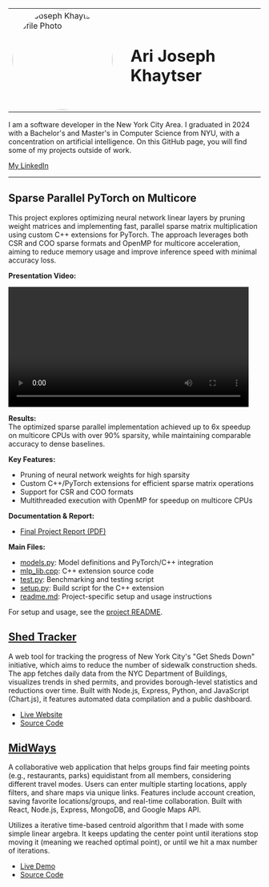 <table>
    <tr>
        <td>
            <img src="https://gcdnb.pbrd.co/images/xWws3qF5HKq0.png?o=1" alt="Ari Joseph Khaytser Profile Photo" width="200" style="border-radius:50%;">
        </td>
        <td>
            <h1 style="margin-left: 20px;">Ari Joseph Khaytser</h1>
        </td>
    </tr>
</table>

I am a software developer in the New York City Area. I graduated in 2024 with a Bachelor's and Master's in Computer Science from NYU, with a concentration on artificial intelligence. On this GitHub page, you will find some of my projects outside of work. 

[My LinkedIn](https://www.linkedin.com/in/ari-josephk/)

---

## Sparse Parallel PyTorch on Multicore

This project explores optimizing neural network linear layers by pruning weight matrices and implementing fast, parallel sparse matrix multiplication using custom C++ extensions for PyTorch. The approach leverages both CSR and COO sparse formats and OpenMP for multicore acceleration, aiming to reduce memory usage and improve inference speed with minimal accuracy loss.

**Presentation Video:**

<video width="480" controls>
  <source src="Sparse Parallel PyTorch on Multicore/Multicore Presentation.mp4" type="video/mp4">
  Your browser does not support the video tag.
</video>

**Results:**  
The optimized sparse parallel implementation achieved up to 6x speedup on multicore CPUs with over 90% sparsity, while maintaining comparable accuracy to dense baselines.

**Key Features:**
- Pruning of neural network weights for high sparsity
- Custom C++/PyTorch extensions for efficient sparse matrix operations
- Support for CSR and COO formats
- Multithreaded execution with OpenMP for speedup on multicore CPUs

**Documentation & Report:**
- [Final Project Report (PDF)](Sparse%20Parallel%20PyTorch%20on%20Multicore/Multicore_Final_Project_Report.pdf)

**Main Files:**
- [models.py](Sparse%20Parallel%20PyTorch%20on%20Multicore/models.py): Model definitions and PyTorch/C++ integration
- [mlp_lib.cpp](Sparse%20Parallel%20PyTorch%20on%20Multicore/mlp_lib.cpp): C++ extension source code
- [test.py](Sparse%20Parallel%20PyTorch%20on%20Multicore/test.py): Benchmarking and testing script
- [setup.py](Sparse%20Parallel%20PyTorch%20on%20Multicore/setup.py): Build script for the C++ extension
- [readme.md](Sparse%20Parallel%20PyTorch%20on%20Multicore/readme.md): Project-specific setup and usage instructions


For setup and usage, see the [project README](Sparse%20Parallel%20PyTorch%20on%20Multicore/readme.md).


## [Shed Tracker](https://github.com/ari-josephk/Shed-Tracker)
A web tool for tracking the progress of New York City's "Get Sheds Down" initiative, which aims to reduce the number of sidewalk construction sheds. The app fetches daily data from the NYC Department of Buildings, visualizes trends in shed permits, and provides borough-level statistics and reductions over time. Built with Node.js, Express, Python, and JavaScript (Chart.js), it features automated data compilation and a public dashboard.
- [Live Website](https://ari-josephk.github.io/Shed-Tracker/)
- [Source Code](https://github.com/ari-josephk/Shed-Tracker)

## [MidWays](https://github.com/ari-josephk/Midways)
A collaborative web application that helps groups find fair meeting points (e.g., restaurants, parks) equidistant from all members, considering different travel modes. Users can enter multiple starting locations, apply filters, and share maps via unique links. Features include account creation, saving favorite locations/groups, and real-time collaboration. Built with React, Node.js, Express, MongoDB, and Google Maps API.

Utilizes a iterative time-based centroid algorithm that I made with some simple linear argebra. It keeps updating the center point until iterations stop moving it (meaning we reached optimal point), or until we hit a max number of iterations. 


- [Live Demo](https://midways-cloud-run-4tzuhyxh3a-uc.a.run.app/)
- [Source Code](https://github.com/ari-josephk/Midways)


